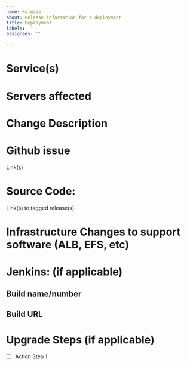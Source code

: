 ```yaml
---
name: Release
about: Release information for a deployment
title: Deployment
labels: ''
assignees: ''

---
```


# Service(s)

# Servers affected

# Change Description

# Github issue
Link(s)

# Source Code:
Link(s) to tagged release(s)
 
# Infrastructure Changes to support software (ALB, EFS, etc)
 
# Jenkins: (if applicable)
## Build name/number
## Build URL

# Upgrade Steps (if applicable)
- [ ] Action Step 1
